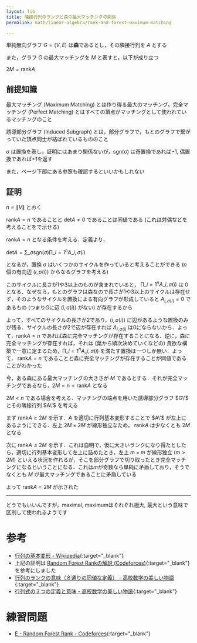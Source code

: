```yaml
---
layout: lib
title: 隣接行列のランクと森の最大マッチングの関係
permalink: math/linear-algebra/rank-and-forest-maximum-matching

---
```



単純無向グラフ $G = (V, E)$ は**森**であるとし，その隣接行列を $A$ とする

また，グラフ $G$ の最大マッチングを $M$ と表すと，以下が成り立つ

$2M = \mathrm{rank} A$

## 前提知識

最大マッチング (Maximum Matching) とは作り得る最大のマッチング，完全マッチング (Perfect Matching) とはすべての頂点がマッチングとして使われているマッチングのこと

誘導部分グラフ (Induced Subgraph) とは，部分グラフで，もとのグラフで繋がっていた頂点同士が結ばれているもののこと

$\sigma$ は置換を表し，証明にはあまり関係ないが，$\mathrm{sgn(\sigma)}$ は奇置換であれば$-1$, 偶置換であれば$+1$を返す

また，ページ下部にある参照も確認するといいかもしれない

## 証明

$n = \|V\|$ とおく

$\mathrm{rank} A = n$ であることと $\mathrm{det} A \not= 0$ であることは同値である (これは対偶などを考えることをで示せる)

$\mathrm{rank} A = n$ となる条件を考える．定義より，

$\displaystyle\mathrm{det} A = \sum\_{\sigma}\mathrm{sgn}(\sigma)\prod\_{i=1}^n A\_{i, \sigma(i)}$

となるが，置換 $\sigma$ はいくつかのサイクルを作っていると考えることができる ($n$個の有向辺 $(i, \sigma(i))$ からなるグラフを考える)

このサイクルに長さが1や3以上のものが含まれていると， $\displaystyle\prod\_{i=1}^n A\_{i, \sigma(i)}$ は $0$ となる．なぜなら，もとのグラフは森なので長さが1や3以上のサイクルは存在せず，そのようなサイクルを置換による有向グラフが形成していると $A_{i, \sigma(i)} = 0$ であるもの (つまり$G$に辺 $(i, \sigma(i))$ がない) が存在するから

よって，すべてのサイクルの長さが2であり，$(i, \sigma(i))$ に辺があるような置換のみが残る．サイクルの長さが2で辺が存在すれば $A_{i, \sigma(i)}$ は0にならないから．よって，$\mathrm{rank} A = n$ であれば森に完全マッチングが存在することになる．逆に，森に完全マッチングが存在すれば，それは (葉から順次決めていくなどの) 貪欲な構築で一意に定まるため，$\displaystyle\prod\_{i=1}^n A\_{i, \sigma(i)}$ を満たす置換は一つしか無い．よって， $\mathrm{rank} A = n$ であることと森に完全マッチングが存在することが同値であることがわかった

今，ある森にある最大マッチングの大きさが $M$ であるとする．それが完全マッチングであるなら，$2M = n = \mathrm{rank} A$ となる

$2M \lt n$ である場合を考える．マッチングの端点を用いた誘導部分グラフ $G\'$ とその隣接行列 $A\'$ を考える

まず $\mathrm{rank} A \geq 2M$ を示す．$A$ を適切に行列基本変形することで $A\'$ が左上にあるようにできる．左上 $2M \times 2M$ が線形独立なため， $\mathrm{rank} A$ は少なくとも $2M$ となる

次に $\mathrm{rank} A \leq 2M$ を示す．これは自明で，仮に大きいランクになり得たとしたら，適切に行列基本変形して左上に詰めたとき，左上 $m \times m$ が線形独立 ($m \gt 2M$) といえる状況を作れるが，そこを部分グラフで切り取ったとき完全マッチングになるということになる．これは$m$が奇数なら単純に矛盾しており，そうでなくとも $M$ が最大マッチングであることに矛盾している

よって $\mathrm{rank} A = 2M$ が示された

---

どうでもいいんですが，maximal, maximumはそれぞれ極大, 最大という意味で区別して使われるようです

# 参考

* [行列の基本変形 - Wikipedia](https://www.google.co.jp/search?client=opera&q=行列基本変形&sourceid=opera&ie=UTF-8&oe=UTF-8){:target="_blank"}<!--_-->
* 上記の証明は [Random Forest Rankの解説 (Codeforces)](https://codeforces.com/blog/entry/62688){:target="_blank"}<!--_--> を参考にしました
* [行列のランクの意味（８通りの同値な定義） - 高校数学の美しい物語](https://mathtrain.jp/matrixrank){:target="_blank"}<!--_-->
* [行列式の３つの定義と意味 - 高校数学の美しい物語](https://mathtrain.jp/determinant){:target="_blank"}<!--_-->

# 練習問題

* [E - Random Forest Rank - Codeforces](https://codeforces.com/contest/1067/problem/E){:target="_blank"}<!--_-->

